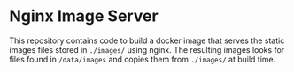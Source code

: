 # Nginx Image Server

This repository contains code to build a docker image that serves the static images files stored in `./images/` using nginx.  The resulting images looks for files found in `/data/images` and copies them from `./images/` at build time.